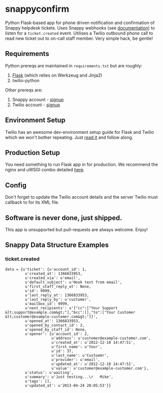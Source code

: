 # snappyconfirm

Python Flask-based app for phone driven notification and confirmation of Snappy helpdesk tickets. Uses Snappy webhooks (see [documentation](https://help.besnappy.com/webhooks)) to listen for a `ticket.created` event. Utilises a Twilio outbound phone call to read new ticket out to on-call staff member. Very simple hack, be gentle!

## Requirements

Python prereqs are maintained in `requirements.txt` but are roughly:

1. [Flask](http://flask.pocoo.org/docs/) (which relies on Werkzeug and Jinja2)
3. twilio-python

Other prereqs are:

1. Snappy account - [signup](http://www.besnappy.com/?utm_source=githum&utm_medium=web&utm_campaign=westerncapelabs) 
2. Twilio account - [signup](https://www.twilio.com/try-twilio)

## Environment Setup

Twilio has an awesome dev-environment setup guide for Flask and Twilio which we won't bother repeating. Just [read it](http://www.twilio.com/docs/quickstart/python/devenvironment) and follow along.

## Production Setup

You need something to run Flask app in for production. We recommend the nginx and uWSGI combo detailed [here](http://flask.pocoo.org/docs/deploying/uwsgi/).

## Config

Don't forget to update the Twilio account details and the server Twilio must callback to for its XML file.

## Software is never done, just shipped.

This app is unsupported but pull-requests are always welcome. Enjoy!

## Snappy Data Structure Examples

### ticket.created 

    data = {u'ticket': {u'account_id': 1,
             u'created_at': 1366833953,
             u'created_via': u'email',
             u'default_subject': u'Hook test from email',
             u'first_staff_reply_at': None,
             u'id': 9999,
             u'last_reply_at': 1366833953,
             u'last_reply_by': u'customer',
             u'mailbox_id': 9999,
             u'next_recipients': u'{"cc":["Your Support &lt;support@example.com&gt;"],"bcc":[],"to":["Your Customer &lt;customer@example-customer.com&gt;"]}',
             u'opened_at': 1366833953,
             u'opened_by_contact_id': 2,
             u'opened_by_staff_id': None,
             u'opener': {u'account_id': 2,
                         u'address': u'customer@example-customer.com',
                         u'created_at': u'2012-12-10 14:47:51',
                         u'first_name': u'Your',
                         u'id': 37,
                         u'last_name': u'Custoemr',
                         u'provider': u'email',
                         u'updated_at': u'2012-12-10 14:47:51',
                         u'value': u'customer@example-customer.com'},
             u'status': u'waiting',
             u'summary': u'Just testing...\r   Mike',
             u'tags': [],
             u'updated_at': u'2013-04-24 20:05:53'}}